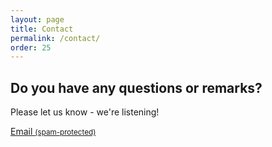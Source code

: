 ```yaml
---
layout: page
title: Contact
permalink: /contact/
order: 25
---
```


## Do you have any questions or remarks?

Please let us know - we're listening!

<a href="mxaxixlxtxox:hxrxuxsxcxhxkxax@xbx-xaxgxixlxex.xdxex" class="styled-button" onmouseover="this.href=this.href.replace(/x/g,'');">
  <i class="fa fa-fw fa-envelope"></i>Email <small>(spam-protected)</small>
</a>


